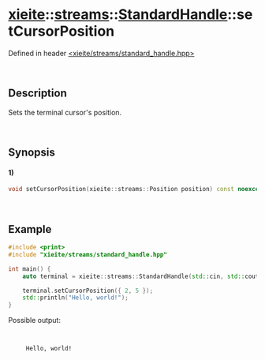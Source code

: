 # [xieite](../../../../../xieite.md)\:\:[streams](../../../../../streams.md)\:\:[StandardHandle](../../../standard_handle.md)\:\:setCursorPosition
Defined in header [<xieite/streams/standard_handle.hpp>](../../../../../../include/xieite/streams/standard_handle.hpp)

&nbsp;

## Description
Sets the terminal cursor's position.

&nbsp;

## Synopsis
#### 1)
```cpp
void setCursorPosition(xieite::streams::Position position) const noexcept;
```

&nbsp;

## Example
```cpp
#include <print>
#include "xieite/streams/standard_handle.hpp"

int main() {
    auto terminal = xieite::streams::StandardHandle(std::cin, std::cout);

    terminal.setCursorPosition({ 2, 5 });
    std::println("Hello, world!");
}
```
Possible output:
```


     Hello, world!
```
